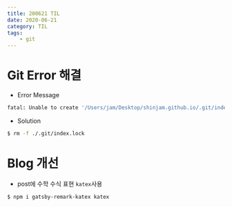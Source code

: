 ```yaml
---
title: 200621 TIL
date: 2020-06-21
category: TIL
tags:
    - git
---
```


# Git Error 해결
- Error Message
```bash
fatal: Unable to create '/Users/jam/Desktop/shinjam.github.io/.git/index.lock': File exists.
```
- Solution
```bash
$ rm -f ./.git/index.lock
```

# Blog 개선
- post에 수학 수식 표현
`katex`사용 
```bash
$ npm i gatsby-remark-katex katex
```